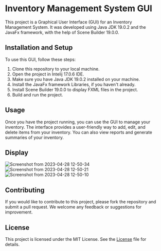 # Inventory Management System GUI

This project is a Graphical User Interface (GUI) for an Inventory Management System. It was developed using Java JDK 19.0.2 and the JavaFx framework, with the help of Scene Builder 19.0.0.

## Installation and Setup

To use this GUI, follow these steps:

1. Clone this repository to your local machine.
2. Open the project in Intelij 17.0.6 IDE.
3. Make sure you have Java JDK 19.0.2 installed on your machine.
4. Install the JavaFx framework Libraries, if you haven't already.
5. Install Scene Builder 19.0.0 to display FXML files in the project.
6. Build and run the project.

## Usage
Once you have the project running, you can use the GUI to manage your inventory. The interface provides a user-friendly way to add, edit, and delete items from your inventory. You can also view reports and generate summaries of your inventory.

## Display
![Screenshot from 2023-04-28 12-50-34](https://user-images.githubusercontent.com/116308353/235231814-3b875af3-c0f0-4c01-b8f5-fd739b524403.png)
![Screenshot from 2023-04-28 12-50-21](https://user-images.githubusercontent.com/116308353/235231826-683783be-e111-4a06-a94c-b4ceb0f1f811.png)
![Screenshot from 2023-04-28 12-50-10](https://user-images.githubusercontent.com/116308353/235231832-7d2d3fcc-6162-4a79-80a0-64abe0248f5e.png)


## Contributing

If you would like to contribute to this project, please fork the repository and submit a pull request. We welcome any feedback or suggestions for improvement.

## License

This project is licensed under the MIT License. See the [License](License) file for details.
